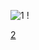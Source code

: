 ![1](https://github.com/Akin-T/restoranApp/assets/57757663/35837d2f-ac1a-4476-a2df-4346f4f75020)            !









[2](https://github.com/Akin-T/restoranApp/assets/57757663/04cf282a-9ae2-404a-b746-b0816c5b4114)




